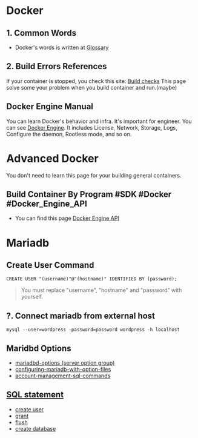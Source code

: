 

 # Docker
 ## 1. Common Words
 * Docker's words is written at [Glossary](https://docs.docker.com/reference/glossary/)

 ## 2. Build Errors References
 If your container is stopped, you check this site: [Build checks](https://docs.docker.com/reference/build-checks/)
 This page solve some your problem when you build container and run.(maybe)

 ## Docker Engine Manual
 You can learn Docker's behavior and infra.
 It's important for engineer.
 You can see [Docker Engine](https://docs.docker.com/engine/).
 It includes License, Network, Storage, Logs, Configure the daemon, Rootless mode, and so on.

 # Advanced Docker
 You don't need to learn this page for your building general containers.

 ## Build Container By Program #SDK #Docker #Docker_Engine_API
 * You can find this page [Docker Engine API](https://docs.docker.com/reference/api/engine/)

# Mariadb
 ## Create User Command
 ```
 CREATE USER "(username)"@"(hostname)" IDENTIFIED BY (password);
 ```
 > You must replace "username", "hostname" and "password" with yourself.

 ## ?. Connect mariadb from external host
 ```
 mysql --user=wordpress -password=password wordpress -h localhost
 ```

 ## Maridbd Options
 * [mariadbd-options (server option group)](https://mariadb.com/kb/en/mariadbd-options/)
 * [configuring-mariadb-with-option-files](https://mariadb.com/kb/en/configuring-mariadb-with-option-files/)
 * [account-management-sql-commands](https://mariadb.com/kb/en/account-management-sql-commands/)

 ## [SQL statement](https://mariadb.com/kb/en/sql-statements/)
 * [create user](https://mariadb.com/kb/en/create-user/)
 * [grant](https://mariadb.com/kb/en/grant/)
 * [flush](https://mariadb.com/kb/en/flush/)
 * [create database](https://mariadb.com/kb/en/create-database/)
